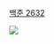 [백준 2632](https://www.acmicpc.net/problem/2632)

<img src="https://skillicons.dev/icons?i=cpp" />

```cpp

```
